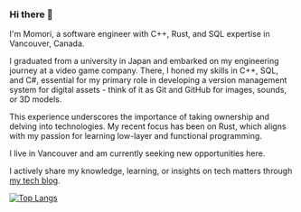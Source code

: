 ### Hi there 👋

I'm Momori, a software engineer with C++, Rust, and SQL expertise in Vancouver, Canada.

I graduated from a university in Japan and embarked on my engineering journey at a video game company. There, I honed my skills in C++, SQL, and C#, essential for my primary role in developing a version management system for digital assets - think of it as Git and GitHub for images, sounds, or 3D models.

This experience underscores the importance of taking ownership and delving into technologies. My recent focus has been on Rust, which aligns with my passion for learning low-layer and functional programming.

I live in Vancouver and am currently seeking new opportunities here.

I actively share my knowledge, learning, or insights on tech matters through [my tech blog](https://momori.dev/).

[![Top Langs](https://github-readme-stats.vercel.app/api/top-langs/?username=momori256&layout=donut)](https://github.com/anuraghazra/github-readme-stats)

<!--
**momori256/momori256** is a ✨ _special_ ✨ repository because its `README.md` (this file) appears on your GitHub profile.

Here are some ideas to get you started:

- 🔭 I’m currently working on ...
- 🌱 I’m currently learning ...
- 👯 I’m looking to collaborate on ...
- 🤔 I’m looking for help with ...
- 💬 Ask me about ...
- 📫 How to reach me: ...
- 😄 Pronouns: ...
- ⚡ Fun fact: ...
-->
